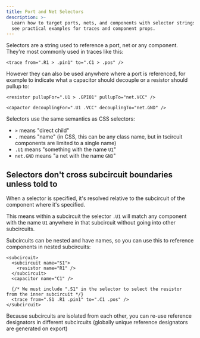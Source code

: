 ```yaml
---
title: Port and Net Selectors
description: >-
  Learn how to target ports, nets, and components with selector strings, and
  see practical examples for traces and component props.
---
```


Selectors are a string used to reference a port, net or any component. They're most
commonly used in traces like this:

```tsx
<trace from=".R1 > .pin1" to=".C1 > .pos" />
```

However they can also be used anywhere where a port is referenced, for example to indicate what a capacitor should decouple or a resistor should pullup to:

```tsx
<resistor pullupFor=".U1 > .GPIO1" pullupTo="net.VCC" />

<capactor decouplingFor=".U1 .VCC" decouplingTo="net.GND" />
```

Selectors use the same semantics as CSS selectors:

- `>` means "direct child"
- `.` means "name" (in CSS, this can be any class name, but in tscircuit components are limited to a single name)
- `.U1` means "something with the name `U1`"
- `net.GND` means "a net with the name `GND`"

## Selectors don't cross subcircuit boundaries unless told to

When a selector is specified, it's resolved relative to the
subcircuit of the component where it's specified.

This means within a subcircuit the selector `.U1` will match any component with the name `U1` anywhere in that subcircuit without going into other subcircuits.

Subcircuits can be nested and have names, so you can use this
to reference components in nested subcircuits:

```tsx
<subcircuit>
  <subcircuit name="S1">
    <resistor name="R1" />
  </subcircuit>
  <capacitor name="C1" />

  {/* We must include ".S1" in the selector to select the resistor from the inner subcircuit */}
  <trace from=".S1 .R1 .pin1" to=".C1 .pos" />
</subcircuit>
```

Because subcircuits are isolated from each other, you can
re-use reference designators in different subcircuits (globally
unique reference designators are generated on export)

